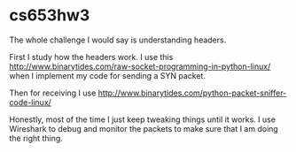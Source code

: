 # cs653hw3

The whole challenge I would say is understanding headers.

First I study how the headers work. I use this
http://www.binarytides.com/raw-socket-programming-in-python-linux/
when I implement my code for sending a SYN packet.

Then for receiving I use http://www.binarytides.com/python-packet-sniffer-code-linux/

Honestly, most of the time I just keep tweaking things until it works. I use Wireshark to debug and monitor the packets to make sure that I am doing the right thing.
